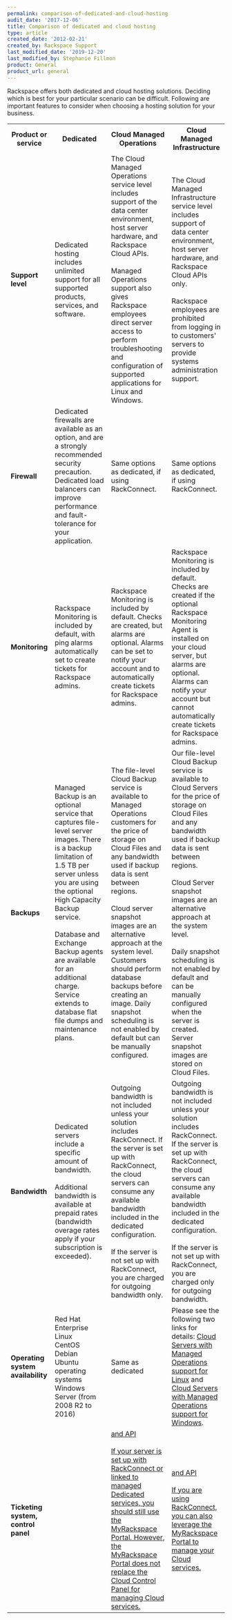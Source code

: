 ```yaml
---
permalink: comparison-of-dedicated-and-cloud-hosting
audit_date: '2017-12-06'
title: Comparison of dedicated and cloud hosting
type: article
created_date: '2012-02-21'
created_by: Rackspace Support
last_modified_date: '2019-12-20'
last_modified_by: Stephanie Fillmon
product: General
product_url: general
---
```


Rackspace offers both dedicated and cloud hosting solutions. Deciding
which is best for your particular scenario can be difficult. Following
are important features to consider when choosing a hosting solution for
your business.

<table>
  <tr>
    <th>Product or service</th>
    <th>Dedicated</th>
    <th>Cloud Managed Operations</th>
    <th>Cloud Managed Infrastructure</th>
  </tr>
  <tr>
    <td><strong>Support level</strong></td>
    <td>Dedicated hosting includes unlimited support for all supported products, services, and software.</td>
    <td>The Cloud Managed Operations service level includes support of the data center environment, host server hardware, and Rackspace Cloud APIs.<br><br>Managed Operations support also gives Rackspace employees direct server access to perform troubleshooting and configuration of supported applications for Linux and Windows.</td>
    <td>The Cloud Managed Infrastructure service level includes support of data center environment, host server hardware, and Rackspace Cloud APIs only.<br><br>Rackspace employees are prohibited from logging in to customers' servers to provide systems administration support.</td>
  </tr>
  <tr>
    <td><strong>Firewall</strong></td>
    <td>Dedicated firewalls are available as an option, and are a strongly recommended security precaution. Dedicated
    load balancers can improve performance and fault-tolerance for your application.</td>
    <td>Same options as dedicated, if using RackConnect.</td>
    <td>Same options as dedicated, if using RackConnect.</td>
  </tr>
  <tr>
    <td><strong>Monitoring</strong></td>
    <td>Rackspace Monitoring is included by default, with ping alarms automatically set to create tickets for Rackspace admins.</td>
    <td>Rackspace Monitoring is included by default. Checks are created, but alarms are optional.  Alarms can be set to notify your account and to automatically create tickets for Rackspace admins. </td>
    <td>Rackspace Monitoring is included by default. Checks are created if the optional Rackspace Monitoring Agent is installed on your cloud server, but alarms are optional. Alarms can notify your account but cannot automatically create tickets for Rackspace admins. </td>
  </tr>
  <tr>
    <td><strong>Backups</strong></td>
    <td>Managed Backup is an optional service that captures file-level server images. There is a backup limitation of 1.5 TB per server unless you are using the optional High Capacity Backup service. <br><br>Database and Exchange Backup agents are available for an additional charge. Service extends to database flat file dumps and maintenance plans.</td>
    <td>The file-level Cloud Backup service is available to Managed Operations customers for the price of storage on Cloud Files and any bandwidth used if backup data is sent between regions.<br><br>Cloud server snapshot images are an alternative approach at the system level. Customers should perform database backups before creating an image. Daily snapshot scheduling is not enabled by default but can be manually configured.</td>
    <td>Our file-level Cloud Backup service is available to Cloud Servers for the price of storage on Cloud Files and any bandwidth used if backup data is sent between regions.<br><br>Cloud Server snapshot images are an alternative approach at the system level.<br><br>Daily snapshot scheduling is not enabled by default and can be manually configured when the server is created. Server snapshot images are stored on Cloud Files.</td>
  </tr>
  <tr>
    <td><strong>Bandwidth</strong></td>
    <td>Dedicated servers include a specific amount of bandwidth.<br><br>Additional bandwidth is available at prepaid rates (bandwidth overage rates apply if your subscription is exceeded).</td>
    <td>Outgoing bandwidth is not included unless your solution includes RackConnect. If the server is set up with RackConnect, the cloud servers can consume any available bandwidth included in the dedicated configuration.<br><br>If the server is not set up with RackConnect, you are charged for outgoing bandwidth only.</td>
    <td>Outgoing bandwidth is not included unless your solution includes RackConnect. If the server is set up with RackConnect, the cloud servers can consume any available bandwidth included in the dedicated configuration.<br><br>If the server is not set up with RackConnect, you are charged only for outgoing bandwidth.</td>
  </tr>
  <tr>
    <td><strong>Operating system availability</strong></td>
    <td>Red Hat Enterprise Linux<br>CentOS<br>Debian<br>Ubuntu operating systems<br>Windows Server (from 2008 R2 to 2016)</td>
    <td>Same as dedicated
    <td>Please see the following two links for details: <a href="/support/how-to/cloud-servers-with-managed-operations-support-for-linux">Cloud Servers with Managed Operations support for Linux</a> and <a href="/support/how-to/cloud-servers-with-managed-operations-support-for-windows">Cloud Servers with Managed Operations support for Windows</a>.</td>
  </tr>
  <tr>
    <td><strong>Ticketing system, control panel</strong></td>
    <td><a href="https://login.rackspace.com/" MyRackspace Portal</a></td>
    <td><a href="https://login.rackspace.com/" Cloud Control Panel</a> and API<br><br>If your server is set up with RackConnect or linked to managed Dedicated services, you should still use the MyRackspace Portal. However, the MyRackspace Portal does not replace the Cloud Control Panel for managing Cloud services.</td>
    <td><a href="https://login.rackspace.com/" Cloud Control Panel</a> and API<br><br>If you are using RackConnect, you can also leverage the MyRackspace Portal to manage your Cloud services.</td>
  </tr>
</table>
